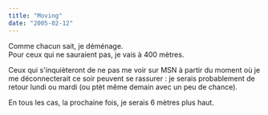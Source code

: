 ```yaml
---
title: "Moving"
date: "2005-02-12"
---
```


Comme chacun sait, je déménage.  
Pour ceux qui ne sauraient pas, je vais à 400 mètres.

Ceux qui s'inquièteront de ne pas me voir sur MSN à partir du moment où je me déconnecterait ce soir peuvent se rassurer : je serais probablement de retour lundi ou mardi (ou ptèt même demain avec un peu de chance).

En tous les cas, la prochaine fois, je serais 6 mètres plus haut.
